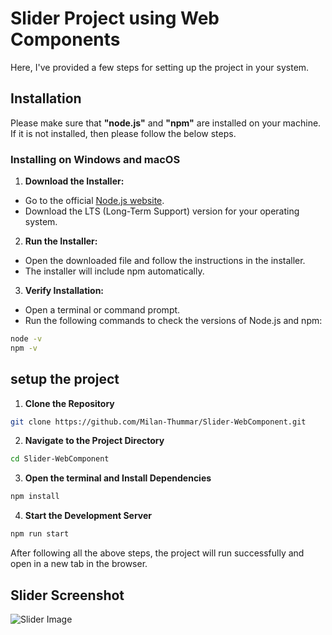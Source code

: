 # Slider Project using Web Components

Here, I've provided a few steps for setting up the project in your system.

## Installation

Please make sure that **"node.js"** and **"npm"** are installed on your machine. If it is not installed, then please follow the below steps.

### Installing on Windows and macOS

1. **Download the Installer:**

- Go to the official [Node.js website](https://nodejs.org/en).
- Download the LTS (Long-Term Support) version for your operating system.

2. **Run the Installer:**

- Open the downloaded file and follow the instructions in the installer.
- The installer will include npm automatically.

3. **Verify Installation:**

- Open a terminal or command prompt.
- Run the following commands to check the versions of Node.js and npm:

```bash
node -v
npm -v
```

## setup the project

1. **Clone the Repository**

```bash
git clone https://github.com/Milan-Thummar/Slider-WebComponent.git
```

2. **Navigate to the Project Directory**

```bash
cd Slider-WebComponent
```

3. **Open the terminal and Install Dependencies**

```bash
npm install
```

4. **Start the Development Server**

```bash
npm run start
```

After following all the above steps, the project will run successfully and open in a new tab in the browser.

## Slider Screenshot

![Slider Image](public/image/slider.png)

